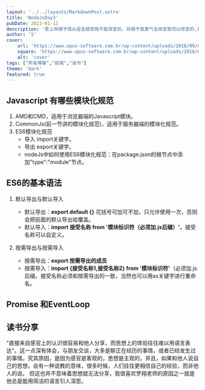 ```yaml
---
layout: '../../layouts/MarkdownPost.astro'
title: 'NodeJsDay3'
pubDate: 2023-01-12
description: '愿上帝赐予我从容去接受我不能改变的，并赐予我勇气去改变我可以改变的,并赐予我智慧去分辨这两者的区别'
author: 'S'
cover:
    url: 'https://www.opus-software.com.br/wp-content/uploads/2018/09/nodejs.jpg'
    square: 'https://www.opus-software.com.br/wp-content/uploads/2018/09/nodejs.jpg'
    alt: 'cover'
tags: ["所有博客","前端","读书"]
theme: 'dark'
featured: true
---
```


## Javascript 有哪些模块化规范
1. AMD和CMD，适用于浏览器端的Javascript模块。
1. CommonJs(前一节讲的模块化规范)，适用于服务器端的模块化规范。
1. ES6模块化规范
    - 导入 import关键字。
    - 导出 export关键字。
    - nodeJs中如何使用ES6模块化规范：在package.json的根节点中添加"type":"module"节点。

## ES6的基本语法

1. 默认导出与默认导入
    - 默认导出：**export default {}** 花括号可加可不加，只允许使用一次，否则会把前面的默认导出给覆盖。
    - 默认导入：**import 接受名称 from '模块标识符（必须加.js后缀）'**。接受名称可以自定义。

2. 按需导出与按需导入
    - 按需导出：**export 按需导出的成员**  
    - 按需导入：**import {接受名称1,接受名称2} from '模块标识符'**（必须加.js后缀。接受名称必须和按需导出的一致，当然也可以用as关键字进行重命名。

##  Promise 和EventLoop





## 读书分享

"直接来自感官上的认识很容易和他人分享，而思想上的体验往往难以用语言表达"。这一点深有体会，与朋友交谈，大多是聊正在经历的事情，或者已经发生过的事情。究其原因，是因为感官是客观的，思想是主观的，并且，如果和他人说自己的思想，会有一种说教的意味，很多时候，人们往往更相信自己的经验，而非他人的说。 但这也并不意味着思想就无法分享，我很喜欢罗翔老师的原因之一就是他总是能用简洁的语言引人深思。

